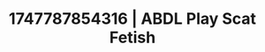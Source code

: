 ---
categories:
- Digital dominatrix
- Cyberpunk intimacy
- Mirror play
- Sensual choreography
- Pillow talk
image: /assets/images/1747787854316.jpg
layout: post
seo:
  description: Featured content with high-quality ABDL Play, Scat Fetish. HD images
    available.
  keywords: ABDL Play, Scat Fetish
  og_image: /assets/images/1747787854316.jpg
  schema_type: VisualArtwork
tags:
- '#1747787854316'
- Scat Fetish
- ABDL Play
title: 1747787854316 | ABDL Play Scat Fetish
---